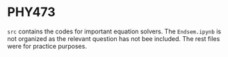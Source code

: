 # PHY473
`src` contains the codes for important equation solvers. The `Endsem.ipynb` is not organized as the relevant question has not bee included. The rest files were for practice purposes.
